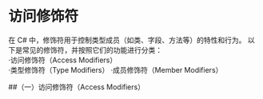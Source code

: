 # 访问修饰符
在 C# 中，修饰符用于控制类型成员（如类、字段、方法等）的特性和行为。
以下是常见的修饰符，并按照它们的功能进行分类：  
·访问修饰符（Access Modifiers）  
·类型修饰符（Type Modifiers）
·成员修饰符（Member Modifiers） 

##（一）访问修饰符（Access Modifiers）
